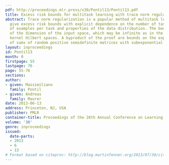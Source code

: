 ```yaml
---
pdf: http://proceedings.mlr.press/v30/Pontil13/Pontil13.pdf
title: Excess risk bounds for multitask learning with trace norm regularization
abstract: Trace norm regularization is a popular method of multitask learning. We
  give excess risk bounds with explicit dependence on the number of tasks, the number
  of examples per task and properties of the data distribution. The bounds are independent
  of the dimension of the input space, which may be infinite as in the case of reproducing
  kernel Hilbert spaces. A byproduct of the proof are bounds on the expected norm
  of sums of random positive semidefinite matrices with subexponential moments.
layout: inproceedings
id: Pontil13
month: 0
firstpage: 55
lastpage: 76
page: 55-76
sections: 
author:
- given: Massimiliano
  family: Pontil
- given: Andreas
  family: Maurer
date: 2013-06-13
address: Princeton, NJ, USA
publisher: PMLR
container-title: Proceedings of the 26th Annual Conference on Learning Theory
volume: '30'
genre: inproceedings
issued:
  date-parts:
  - 2013
  - 6
  - 13
# Format based on citeproc: http://blog.martinfenner.org/2013/07/30/citeproc-yaml-for-bibliographies/
---
```

